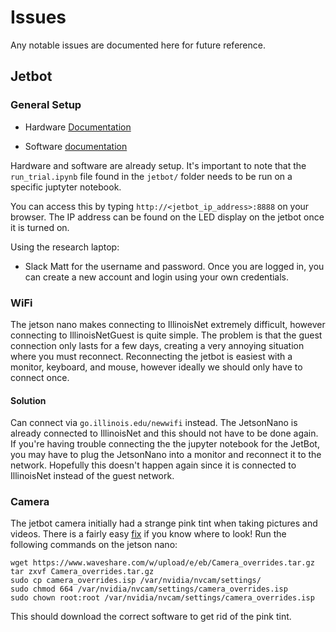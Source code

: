 # Issues

Any notable issues are documented here for future reference.

## Jetbot


### General Setup
- Hardware [Documentation](https://github.com/NVIDIA-AI-IOT/jetbot/wiki/hardware-setup)

- Software [documentation](https://github.com/NVIDIA-AI-IOT/jetbot/wiki/software-setup)

Hardware and software are already setup. It's important to note that the ```run_trial.ipynb``` file found in the ```jetbot/``` folder needs to be run on a specific juptyter notebook. 

You can access this by typing ```http://<jetbot_ip_address>:8888``` on your browser. The IP address can be found on the LED display on the jetbot once it is turned on. 

Using the research laptop:
 - Slack Matt for the username and password. Once you are logged in, you can create a new account and login using your own credentials.



### WiFi

The jetson nano makes connecting to IllinoisNet extremely difficult, however connecting to IllinoisNetGuest is quite simple. The problem is that the guest connection only lasts for a few days, creating a very annoying situation where you must reconnect. Reconnecting the jetbot is easiest with a monitor, keyboard, and mouse, however ideally we should only have to connect once.

#### Solution

Can connect via ```go.illinois.edu/newwifi``` instead. The JetsonNano is already connected to IllinoisNet and this should not have to be done again. If you're having trouble connecting the the jupyter notebook for the JetBot, you may have to plug the JetsonNano into a monitor and reconnect it to the network. Hopefully this doesn't happen again since it is connected to IllinoisNet instead of the guest network.

### Camera

The jetbot camera initially had a strange pink tint when taking pictures and videos. There is a fairly easy [fix](https://jonathantse.medium.com/fix-pink-tint-on-jetson-nano-wide-angle-camera-a8ce5fbd797f) if you know where to look! Run the following commands on the jetson nano:

```
wget https://www.waveshare.com/w/upload/e/eb/Camera_overrides.tar.gz
tar zxvf Camera_overrides.tar.gz
sudo cp camera_overrides.isp /var/nvidia/nvcam/settings/
sudo chmod 664 /var/nvidia/nvcam/settings/camera_overrides.isp
sudo chown root:root /var/nvidia/nvcam/settings/camera_overrides.isp
```

This should download the correct software to get rid of the pink tint.
